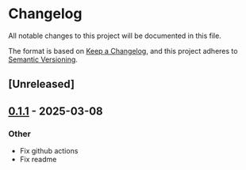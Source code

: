 # Changelog

All notable changes to this project will be documented in this file.

The format is based on [Keep a Changelog](https://keepachangelog.com/en/1.0.0/),
and this project adheres to [Semantic Versioning](https://semver.org/spec/v2.0.0.html).

## [Unreleased]

## [0.1.1](https://github.com/jBernavaPrah/asterisk-ari-rs/compare/v0.1.0...v0.1.1) - 2025-03-08

### Other

- Fix github actions
- Fix readme
